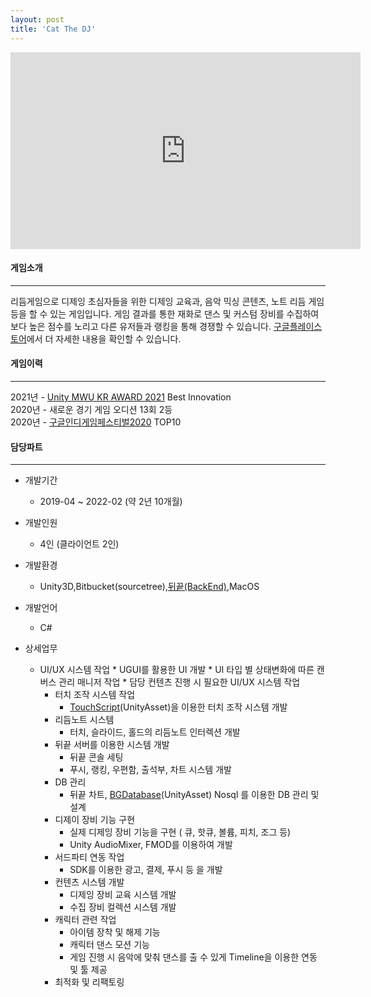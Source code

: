 ```yaml
---
layout: post
title: 'Cat The DJ'
---
```


<iframe width="560" height="315" src="https://www.youtube.com/embed/thp7LjfnCh0" title="YouTube video player" frameborder="0" allow="accelerometer; autoplay; clipboard-write; encrypted-media; gyroscope; picture-in-picture" allowfullscreen></iframe>


#### 게임소개

----------------------------

리듬게임으로 디제잉 초심자들을 위한 디제잉 교육과, 음악 믹싱 콘텐츠, 노트 리듬 게임 등을 할 수 있는 게임입니다. 게임 결과를 통한 재화로 댄스 및 커스텀 장비를 수집하여 보다 높은 점수를 노리고 다른 유저들과 랭킹을 통해 경쟁할 수 있습니다. <a href="https://play.google.com/store/apps/details?id=com.CatsByStudio.CatTheDj" target="_blank">구글플레이스토어</a>에서 더 자세한 내용을 확인할 수 있습니다.

#### 게임이력

----------------------------

2021년 - <a href = "https://www.youtube.com/watch?v=JsnHOA_Bp7Q?start=18" target="_blank">Unity MWU KR AWARD 2021</a> Best Innovation    
2020년 - 새로운 경기 게임 오디션 13회 2등   
2020년 - <a href = "https://www.inven.co.kr/webzine/news/?news=241524&site=indie" target="_blank">구글인디게임페스티벌2020</a> TOP10

#### 담당파트

----------------------------

* 개발기간
  * 2019-04 ~ 2022-02 (약 2년 10개월)
* 개발인원
  * 4인 (클라이언트 2인)
* 개발환경
  * Unity3D,Bitbucket(sourcetree),<a href="https://www.thebackend.io/" target="_blank">뒤끝(BackEnd)</a>,MacOS
* 개발언어
  * C#
* 상세업무
  * UI/UX 시스템 작업 
		* UGUI를 활용한 UI 개발
		* UI 타입 별 상태변화에 따른 캔버스 관리 매니저 작업
		* 담당 컨텐츠 진행 시 필요한 UI/UX 시스템 작업
	* 터치 조작 시스템 작업
		* <a href="https://assetstore.unity.com/packages/tools/input-management/touchscript-7394" target="_blank">TouchScript</a>(UnityAsset)을 이용한 터치 조작 시스템 개발
	* 리듬노트 시스템
		* 터치, 슬라이드, 홀드의 리듬노트 인터렉션 개발
	* 뒤끝 서버를 이용한 시스템 개발
		* 뒤끝 콘솔 세팅 		
		* 푸시, 랭킹, 우편함, 출석부, 차트 시스템 개발
	* DB 관리
		* 뒤끝 차트, <a href="https://assetstore.unity.com/packages/tools/localization/bg-localization-114740 " target="_blank">BGDatabase</a>(UnityAsset) Nosql 를 이용한 DB 관리 및 설계
	* 디제이 장비 기능 구현 
		* 실제 디제잉 장비 기능을 구현 ( 큐, 핫큐, 볼륨, 피치, 조그 등)
		* Unity AudioMixer, FMOD를 이용하여 개발
	* 서드파티 연동 작업
		* SDK를 이용한 광고, 결제, 푸시 등 을 개발
	* 컨텐츠 시스템 개발
		* 디제잉 장비 교육 시스템 개발
		* 수집 장비 컬렉션 시스템 개발
	* 캐릭터 관련 작업
		* 아이템 장착 및 해제 기능
		* 캐릭터 댄스 모션 기능
		* 게임 진행 시 음악에 맞춰 댄스를 출 수 있게 Timeline을 이용한 연동 및 툴 제공
	* 최적화 및 리팩토링

  <!--  
  * 메인 클라이언트 프로그래밍 담당
  * UI 개발 ( UGUI )  
  * 리듬노트 시스템 ( Touch , Slide , Hold )  
  * 디제이 장비 기능 구현 ( 큐 , 핫큐 , 볼륨 , AudioMixer 등 )  
  * 3rd-Party SDK 연동 ( 광고 , 결제 , 로컬푸시 ) 
  * 캐릭터 장비,댄스 장착 및 해제 ,인벤토리 , 컬렉션 시스템
  * 뒤끝 서버를 이용한 컨텐츠시스템 ( 인증 , 유저관리 , 푸시 , 랭킹 , 우편함 , 출석부 , 차트 등 ) 
  * DB 설계 ( 뒤끝 차트 , <a href="https://assetstore.unity.com/packages/tools/localization/bg-localization-114740 " target="_blank">BGDatabase</a>(UnityAsset)) Nosql 기반
  * 서버
  * JWT토큰을 이용한 인증 및 로그인
  * 뒤끝 차트를 이용한 어플 및 유저 관리
  -->

  
